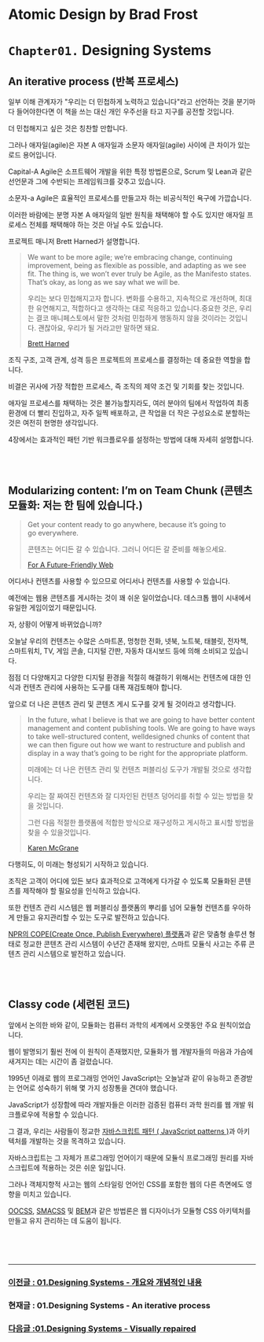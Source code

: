 # Atomic Design by Brad Frost

# `Chapter01.` Designing Systems

## An iterative process (반복 프로세스)

일부 이해 관계자가 "우리는 더 민첩하게 노력하고 있습니다"라고 선언하는 것을 분기마다 들어야한다면 이 책을 쓰는 대신 개인 우주선을 타고 지구를 공전할 것입니다.

더 민첩해지고 싶은 것은 칭찬할 만합니다.

그러나 애자일(agile)은 자본 A 애자일과 소문자 애자일(agile) 사이에 큰 차이가 있는 로드 용어입니다.

Capital-A Agile은 소프트웨어 개발을 위한 특정 방법론으로, Scrum 및 Lean과 같은 선언문과 그에 수반되는 프레임워크를 갖추고 있습니다.

소문자-a Agile은 효율적인 프로세스를 만들고자 하는 비공식적인 욕구에 가깝습니다.

이러한 바람에는 분명 자본 A 애자일의 일반 원칙을 채택해야 할 수도 있지만 애자일 프로세스 전체를 채택해야 하는 것은 아닐 수도 있습니다.

프로젝트 매니저 Brett Harned가 설명합니다.

>We want to be more agile; we’re embracing change, continuing improvement, being as flexible as possible, and adapting as we see fit. The thing is, we won’t ever truly be Agile, as the Manifesto states. That’s okay, as long as we say what we will be. 
>
>우리는 보다 민첩해지고자 합니다. 변화를 수용하고, 지속적으로 개선하며, 최대한 유연해지고, 적합하다고 생각하는 대로 적응하고 있습니다.중요한 것은, 우리는 결코 매니페스토에서 말한 것처럼 민첩하게 행동하지 않을 것이라는 것입니다. 괜찮아요, 우리가 될 거라고만 말하면 돼요.
>
> [Brett Harned](https://cognition.happycog.com/article/diy-process)


조직 구조, 고객 관계, 성격 등은 프로젝트의 프로세스를 결정하는 데 중요한 역할을 합니다.

비결은 귀사에 가장 적합한 프로세스, 즉 조직의 제약 조건 및 기회를 찾는 것입니다.

애자일 프로세스를 채택하는 것은 불가능할지라도, 여러 분야의 팀에서 작업하여 최종 환경에 더 빨리 진입하고, 자주 일찍 배포하고, 큰 작업을 더 작은 구성요소로 분할하는 것은 여전히 현명한 생각입니다.

4장에서는 효과적인 패턴 기반 워크플로우를 설정하는 방법에 대해 자세히 설명합니다.

<br/>
<br/>

## Modularizing content: I’m on Team Chunk (콘텐츠 모듈화: 저는 한 팀에 있습니다.)

>Get your content ready to go anywhere, because it’s going to go everywhere.
>
>콘텐츠는 어디든 갈 수 있습니다. 그러니 어디든 갈 준비를 해놓으세요.
>
> [For A Future-Friendly Web](https://bradfrost.com/blog/post/for-a-future-friendly-web/)


어디서나 컨텐츠를 사용할 수 있으므로 어디서나 컨텐츠를 사용할 수 있습니다.

예전에는 웹용 콘텐츠를 게시하는 것이 꽤 쉬운 일이었습니다. 데스크톱 웹이 시내에서 유일한 게임이었기 때문입니다.

자, 상황이 어떻게 바뀌었습니까?

오늘날 우리의 컨텐츠는 수많은 스마트폰, 멍청한 전화, 넷북, 노트북, 태블릿, 전자책, 스마트워치, TV, 게임 콘솔, 디지털 간판, 자동차 대시보드 등에 의해 소비되고 있습니다.

점점 더 다양해지고 다양한 디지털 환경을 적절히 해결하기 위해서는 컨텐츠에 대한 인식과 컨텐츠 관리에 사용하는 도구를 대폭 재검토해야 합니다.

앞으로 더 나은 콘텐츠 관리 및 콘텐츠 게시 도구를 갖게 될 것이라고 생각합니다.

>In the future, what I believe is that we are going to have better content management and content publishing tools. We are going to have ways to take well-structured content, welldesigned chunks of content that we can then figure out how we want to restructure and publish and display in a way that’s going to be right for the appropriate platform. 
>
>미래에는 더 나은 컨텐츠 관리 및 컨텐츠 퍼블리싱 도구가 개발될 것으로 생각합니다.
>
>우리는 잘 짜여진 컨텐츠와 잘 디자인된 컨텐츠 덩어리를 취할 수 있는 방법을 찾을 것입니다. 
>
>그런 다음 적절한 플랫폼에 적합한 방식으로 재구성하고 게시하고 표시할 방법을 찾을 수 있을것입니다.
>
>[Karen McGrane]()

다행히도, 이 미래는 형성되기 시작하고 있습니다.

조직은 고객이 어디에 있든 보다 효과적으로 고객에게 다가갈 수 있도록 모듈화된 콘텐츠를 제작해야 할 필요성을 인식하고 있습니다.

또한 컨텐츠 관리 시스템은 웹 퍼블리싱 플랫폼의 뿌리를 넘어 모듈형 컨텐츠를 우아하게 만들고 유지관리할 수 있는 도구로 발전하고 있습니다.

[NPR의 COPE(Create Once, Publish Everywhere) 플랫폼](https://www.programmableweb.com/news/cope-create-once-publish-everywhere/2009/10/13)과 같은 맞춤형 솔루션 형태로 정교한 콘텐츠 관리 시스템이 수년간 존재해 왔지만, 스마트 모듈식 사고는 주류 콘텐츠 관리 시스템으로 발전하고 있습니다.

<br/>
<br/>

## Classy code (세련된 코드)

앞에서 논의한 바와 같이, 모듈화는 컴퓨터 과학의 세계에서 오랫동안 주요 원칙이었습니다. 

웹이 발명되기 훨씬 전에 이 원칙이 존재했지만, 모듈화가 웹 개발자들의 마음과 가슴에 새겨지는 데는 시간이 좀 걸렸습니다.

1995년 이래로 웹의 프로그래밍 언어인 JavaScript는 오늘날과 같이 유능하고 존경받는 언어로 성숙하기 위해 몇 가지 성장통을 견뎌야 했습니다.

JavaScript가 성장함에 따라 개발자들은 이러한 검증된 컴퓨터 과학 원리를 웹 개발 워크플로우에 적용할 수 있습니다.

그 결과, 우리는 사람들이 정교한 [자바스크립트 패턴 ( JavaScript patterns )](https://addyosmani.com/resources/essentialjsdesignpatterns/book/)과 아키텍처를 개발하는 것을 목격하고 있습니다.

자바스크립트는 그 자체가 프로그래밍 언어이기 때문에 모듈식 프로그래밍 원리를 자바스크립트에 적용하는 것은 쉬운 일입니다.

그러나 객체지향적 사고는 웹의 스타일링 언어인 CSS를 포함한 웹의 다른 측면에도 영향을 미치고 있습니다.

[OOCSS](http://oocss.org/), [SMACSS](http://smacss.com/) 및 [BEM](https://csswizardry.com/2013/01/mindbemding-getting-your-head-round-bem-syntax/)과 같은 방법론은 웹 디자이너가 모듈형 CSS 아키텍처를 만들고 유지 관리하는 데 도움이 됩니다.

<br/>
<br/>
<br/>


---

### [이전글 : 01.Designing Systems - 개요와 개념적인 내용](./01-DesigningSystems-01.md)

### 현재글 : 01.Designing Systems - An iterative process

### [다음글 :01.Designing Systems - Visually repaired](./01-DesigningSystems-03.md)